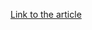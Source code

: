 [Link to the article](https://web.archive.org/web/20111004014029/http://www.trusteer.com/sites/default/files/Carberp_Analysis.pdf)
